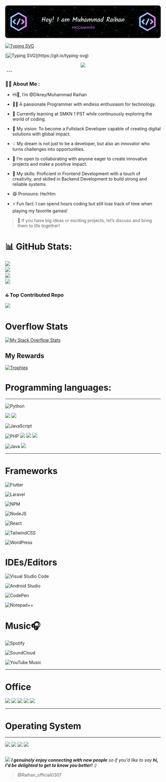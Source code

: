 
![Header](github-header-image.png)

[![Typing SVG](https://readme-typing-svg.demolab.com?font=Rubik+Vinyl&size=40&letterSpacing=1px&duration=7000&pause=5000&color=F70000&background=FFFFFF00&center=true&vCenter=true&random=true&width=600&height=60&lines=Hai%2C+Welcome+to+My+Github)](https://git.io/typing-svg)

[![Typing SVG](https://readme-typing-svg.demolab.com?font=Ubuntu&size=35&pause=1000&color=F70000&center=true&vCenter=true&width=600&height=60&lines=I+am+Muhammad+Raihan;Front-End+%26+Back-End+Developer;Specializing+Front-End+Developer.)](https://git.io/typing-svg)

<div id="header" align="center">
  <img src="https://media.giphy.com/media/M9gbBd9nbDrOTu1Mqx/giphy.gif" width="150"/>
</div>
<img src="https://komarev.com/ghpvc/?username=your-github-username&style=flat-square&color=blue" alt=""/>
---

### :woman_technologist: About Me :

- Hi👋, I’m @Dikrey/Muhammad Raihan

- 👨‍💻 A passionate Programmer with endless enthusiasm for technology.

- 🌱 Currently learning at SMKN 1 PST while continuously exploring the world of coding.

- 🚀 My vision: To become a Fullstack Developer capable of creating digital solutions with global impact.

- 💡 My dream is not just to be a developer, but also an innovator who turns challenges into opportunities.

- 🤝 I’m open to collaborating with anyone eager to create innovative projects and make a positive impact.

- 🌟 My skills: Proficient in Frontend Development with a touch of creativity, and skilled in Backend Development to build strong and reliable systems.

- 😄 Pronouns: He/Him

- ⚡ Fun fact: I can spend hours coding but still lose track of time when playing my favorite games!

> 💬 If you have big ideas or exciting projects, let’s discuss and bring them to life together!



# 📊 GitHub Stats:


![](https://github-readme-stats.vercel.app/api?username=Dikrey&theme=dark&hide_border=false&include_all_commits=true&count_private=false)<br/>
![](https://github-readme-streak-stats.herokuapp.com/?user=Dikrey&theme=dark&hide_border=false)<br/>
  <img width="440px" src="https://github-readme-activity-graph.vercel.app/graph?username=Dikrey&theme=github"><br/>
![](https://github-readme-stats.vercel.app/api/top-langs/?username=Dikrey&theme=dark&hide_border=false&include_all_commits=true&count_private=false&layout=compact)
### 🔝 Top Contributed Repo
![](https://github-contributor-stats.vercel.app/api?username=Dikrey&limit=5&theme=dark&combine_all_yearly_contributions=true)

# Overflow Stats
[![My Stack Overflow Stats](https://so-stats.vercel.app/api?user=28945628)](https://github.com/kurt-liao/so-stats)

## My Rewards
[![Trophies](https://github-profile-trophy.vercel.app/?username=Dikrey&theme=onedark)](https://github.com/ryo-ma/github-profile-trophy)
<h1>Programming languages:</h1>
<hr>

   ![Python](https://img.shields.io/badge/python-3670A0?style=for-the-badge&logo=python&logoColor=ffdd54)
   
  <img src="https://img.shields.io/badge/HTML5-E34F26?style=for-the-badge&logo=html5&logoColor=white" />
  <img src="https://img.shields.io/badge/CSS3-1572B6?style=for-the-badge&logo=css3&logoColor=white" />
  
![JavaScript](https://img.shields.io/badge/javascript-%23323330.svg?style=for-the-badge&logo=javascript&logoColor=%23F7DF1E)

  ![PHP](https://img.shields.io/badge/php-%23777BB4.svg?style=for-the-badge&logo=php&logoColor=white)
  <img src="https://img.shields.io/badge/C-00599C?style=for-the-badge&logo=c&logoColor=white" />
  <img src="https://img.shields.io/badge/C%2B%2B-00599C?style=for-the-badge&logo=c%2B%2B&logoColor=white" />
  <img src="https://img.shields.io/badge/C%23-239120?style=for-the-badge&logo=c-sharp&logoColor=white" />
  
![Java](https://img.shields.io/badge/java-%23ED8B00.svg?style=for-the-badge&logo=openjdk&logoColor=white)
  <img src="https://img.shields.io/badge/dart-%230175C2.svg?style=for-the-badge&logo=dart&logoColor=white" />
<hr>

# Frameworks
![Flutter](https://img.shields.io/badge/Flutter-%2302569B.svg?style=for-the-badge&logo=Flutter&logoColor=white)

![Laravel](https://img.shields.io/badge/laravel-%23FF2D20.svg?style=for-the-badge&logo=laravel&logoColor=white)

![NPM](https://img.shields.io/badge/NPM-%23CB3837.svg?style=for-the-badge&logo=npm&logoColor=white)

![NodeJS](https://img.shields.io/badge/node.js-6DA55F?style=for-the-badge&logo=node.js&logoColor=white)

![React](https://img.shields.io/badge/react-%2320232a.svg?style=for-the-badge&logo=react&logoColor=%2361DAFB)

![TailwindCSS](https://img.shields.io/badge/tailwindcss-%2338B2AC.svg?style=for-the-badge&logo=tailwind-css&logoColor=white)

![WordPress](https://img.shields.io/badge/WordPress-%23117AC9.svg?style=for-the-badge&logo=WordPress&logoColor=white)

# IDEs/Editors
![Visual Studio Code](https://img.shields.io/badge/Visual%20Studio%20Code-0078d7.svg?style=for-the-badge&logo=visual-studio-code&logoColor=white)

![Android Studio](https://img.shields.io/badge/android%20studio-346ac1?style=for-the-badge&logo=android%20studio&logoColor=white)

![CodePen](https://img.shields.io/badge/CodePen-white?style=for-the-badge&logo=codepen&logoColor=black)

![Notepad++](https://img.shields.io/badge/Notepad++-90E59A.svg?style=for-the-badge&logo=notepad%2b%2b&logoColor=black)

# Music🎧
![Spotify](https://img.shields.io/badge/Spotify-1ED760?style=for-the-badge&logo=spotify&logoColor=white)

![SoundCloud](https://img.shields.io/badge/soundcloud-FF5500?style=for-the-badge&logo=soundcloud&logoColor=white)

![YouTube Music](https://img.shields.io/badge/YouTube_Music-FF0000?style=for-the-badge&logo=youtube-music&logoColor=white)

<hr>
<h1>Office</h1>
<p>
  <img src="https://img.shields.io/badge/Microsoft-0078D4?style=for-the-badge&logo=microsoft&logoColor=white" />
  <img src="https://img.shields.io/badge/Microsoft_Word-2B579A?style=for-the-badge&logo=microsoft-word&logoColor=white" />
  <img src="https://img.shields.io/badge/Microsoft_Excel-217346?style=for-the-badge&logo=microsoft-excel&logoColor=white" />
  <img src="https://img.shields.io/badge/Microsoft_Office-D83B01?style=for-the-badge&logo=microsoft-office&logoColor=white" />
  <img src="https://img.shields.io/badge/Microsoft_PowerPoint-B7472A?style=for-the-badge&logo=microsoft-powerpoint&logoColor=white" />
</p>
<hr>
<h1>Operating System</h1>
<hr>
<p>
    <img src="https://img.shields.io/badge/Windows%2011-%230079d5.svg?style=for-the-badge&logo=Windows%2011&logoColor=white" />
    <img src="https://img.shields.io/badge/Kali-268BEE?style=for-the-badge&logo=kalilinux&logoColor=white" />
    <img src="https://img.shields.io/badge/Linux-FCC624?style=for-the-badge&logo=linux&logoColor=black" />
    <img src="https://img.shields.io/badge/Android-3DDC84?style=for-the-badge&logo=android&logoColor=white" />
</p>

##
<img src="https://media.giphy.com/media/LnQjpWaON8nhr21vNW/giphy.gif" width="60"> <em><b>I genuinely enjoy connecting with new people</b> so if you'd like to say <b>hi, I'd be delighted to get to know you better!</b> :)</em>
> @Raihan_official0307

